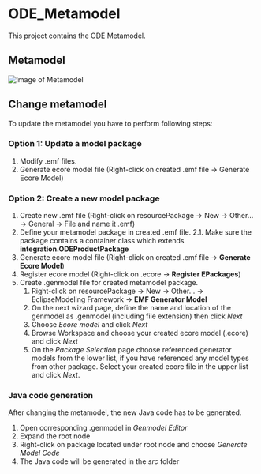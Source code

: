 # ODE_Metamodel

This project contains the ODE Metamodel.

## Metamodel

![Image of Metamodel](https://github.com/DEIS-Project-EU/DDI-Scripting-Tools/tree/master/ODE_Metamodel/Images/ODEv2.tif)

## Change metamodel

To update the metamodel you have to perform following steps:

### Option 1: Update a model package

1. Modify .emf files.
2. Generate ecore model file (Right-click on created .emf file -> Generate Ecore Model)

### Option 2: Create a new model package

1. Create new .emf file (Right-click on resourcePackage -> New -> Other... -> General -> File and name it <packageName>.emf)
2. Define your metamodel package in created .emf file.
2.1. Make sure the package contains a container class which extends **integration.ODEProductPackage**
3. Generate ecore model file (Right-click on created .emf file -> **Generate Ecore Model**)
4. Register ecore model (Right-click on <packageName>.ecore -> **Register EPackages**)
5. Create .genmodel file for created metamodel package. 
   1. Right-click on resourcePackage -> New -> Other... -> EclipseModeling Framework -> **EMF Generator Model**
   2. On the next wizard page, define the name and location of the genmodel as <packageName>.genmodel (including file extension) then click *Next*
   3. Choose *Ecore model* and click *Next*
   4. Browse Workspace and choose your created ecore model (<packageName>.ecore) and click *Next*
   5. On the *Package Selection* page choose referenced generator models from the lower list, if you have referenced any model types from other package. Select your created ecore file in the upper list and click *Next*. 

### Java code generation

After changing the metamodel, the new Java code has to be generated.

1. Open corresponding .genmodel in *Genmodel Editor*
2. Expand the root node
3. Right-click on package located under root node and choose *Generate Model Code*
4. The Java code will be generated in the *src* folder 
